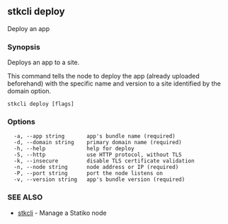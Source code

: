 ## stkcli deploy

Deploy an app

### Synopsis

Deploys an app to a site.

This command tells the node to deploy the app (already uploaded beforehand) with the specific name and version to a site identified by the domain option.


```
stkcli deploy [flags]
```

### Options

```
  -a, --app string       app's bundle name (required)
  -d, --domain string    primary domain name (required)
  -h, --help             help for deploy
  -S, --http             use HTTP protocol, without TLS
  -k, --insecure         disable TLS certificate validation
  -n, --node string      node address or IP (required)
  -P, --port string      port the node listens on
  -v, --version string   app's bundle version (required)
```

### SEE ALSO

* [stkcli](stkcli.md)	 - Manage a Statiko node

